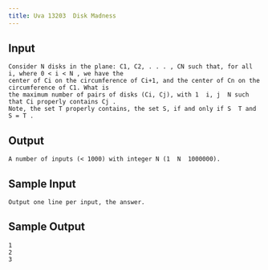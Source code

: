 ```yaml
---
title: Uva 13203  Disk Madness
---
```



## Input

```text
Consider N disks in the plane: C1, C2, . . . , CN such that, for all i, where 0 < i < N , we have the
center of Ci on the circumference of Ci+1, and the center of Cn on the circumference of C1. What is
the maximum number of pairs of disks (Ci, Cj), with 1  i, j  N such that Ci properly contains Cj .
Note, the set T properly contains, the set S, if and only if S  T and S = T .
```

## Output

```text
A number of inputs (< 1000) with integer N (1  N  1000000).

```

## Sample Input

```text
Output one line per input, the answer.

```

## Sample Output

```text
1
2
3

```
